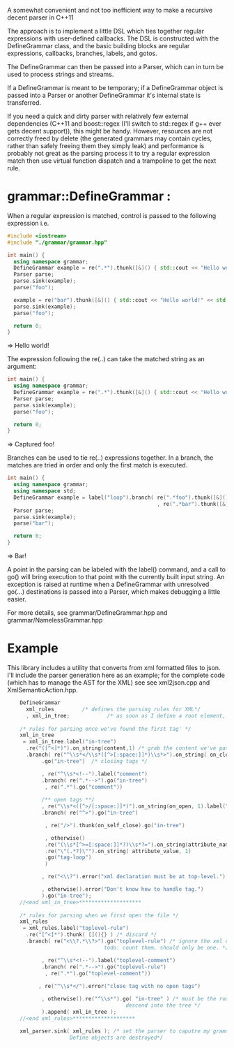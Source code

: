 A somewhat convenient and not too inefficient way to make a recursive decent parser in C++11

The approach is to implement a little DSL which ties together regular expressions with user-defined callbacks.
The DSL is constructed with the DefineGrammar class, and the basic building blocks are regular expressions, callbacks, branches, labels, and gotos.

The DefineGrammar can then be passed into a Parser, which can in turn be used to process strings and streams.

If a DefineGrammar is meant to be temporary; if a DefineGrammar object is passed into a Parser or another DefineGrammar it's internal state is transferred.

If you need a quick and dirty parser with relatively few external dependencies (C++11 and boost::regex (I'll switch to std::regex if g++ ever gets decent support)), this might be handy.
However, resources are not correctly freed by delete (the generated grammars may contain cycles, rather than safely freeing them they simply leak) and performance is probably not great as the parsing process it to try a regular expression match then use virtual function dispatch and a trampoline to get the next rule.

# grammar::DefineGrammar :

When a regular expression is matched, control is passed to the following expression i.e.

```C++
#include <iostream>
#include "./grammar/grammar.hpp"

int main() {
  using namespace grammar;
  DefineGrammar example = re(".*").thunk([&]() { std::cout << "Hello world!" << std::endl; });
  Parser parse;
  parse.sink(example);
  parse("foo");

  example = re("bar").thunk([&]() { std::cout << "Hello world!" << std::endl; });
  parse.sink(example);
  parse("foo");

  return 0;
}
```
=> Hello world!

The expression following the re(..) can take the matched string as an argument:
```C++
int main() {
  using namespace grammar;
  DefineGrammar example = re(".*").thunk([&]() { std::cout << "Hello world!" << std::endl; });
  Parser parse;
  parse.sink(example);
  parse("foo");

  return 0;
}
```
=> Captured foo!

Branches can be used to tie re(..) expressions together.
In a branch, the matches are tried in order and only the first match is executed.

```C++
int main() {
  using namespace grammar;
  using namespace std;
  DefineGrammar example = label("loop").branch( re(".*foo").thunk([&]() { cout << "Foo!" << endl; })
                                                , re(".*bar").thunk([&]() { cout << "Bar!" << endl; }) );
  Parser parse;
  parse.sink(example);
  parse("bar");

  return 0;
}
```
=> Bar!

A point in the parsing can be labeled with the label(<label-string>) command, and a call to go(<label-string>) will bring execution to that point with the currently built input string.
An exception is raised at runtime when a DefineGrammar with unresolved go(...) destinations is passed into a Parser, which makes debugging a little easier.

For more details, see grammar/DefineGrammar.hpp and grammar/NamelessGrammar.hpp

# Example
This library includes a utility that converts from xml formatted files to json.
I'll include the parser generation here as an example; for the complete code (which has to manage the AST for the XML) see see xml2json.cpp and XmlSemanticAction.hpp.

```C++
    DefineGrammar
      xml_rules			/* defines the parsing rules for XML*/
      , xml_in_tree;            /* as soon as I define a root element, I'm in tree and can't have a Declare */
  
    /* rules for parsing once we've found the first tag' */
    xml_in_tree 
     = xml_in_tree.label("in-tree")
      .re("([^<]*)").on_string(content,1) /* grab the content we've passed since the opening tag */
      .branch( re("^\\s*</\\s*([^>[:space:]]*)\\s*>").on_string( on_close, 1)
	       .go("in-tree")  /* closing tags */

	       , re("^\\s*<!--").label("comment")
	       .branch( re(".*-->").go("in-tree")
			, re(".*").go("comment"))
	       
	       /** open tags **/
	       , re("\\s*<([^>/[:space:]]*)").on_string(on_open, 1).label("tag-loop").re("^\\s*").ignore()
	       .branch( re("^>").go("in-tree")

			, re("/>").thunk(on_self_close).go("in-tree")

			, otherwise()
			.re("(\\s*[^>=[:space:]]*?)\\s*?=").on_string(attribute_name,1)
			.re("\"(.*?)\"").on_string( attribute_value, 1)
			.go("tag-loop")
			)

	       , re("<\\?").error("xml declaration must be at top-level.")

	       , otherwise().error("Don't know how to handle tag.")
	       ).go("in-tree");
    //<end xml_in_tree>********************
 
    /* rules for parsing when we first open the file */
    xml_rules
     = xml_rules.label("toplevel-rule")
      .re("[^<]*").thunk( [](){} ) /* discard */
      .branch( re("<\\?.*\\?>").go("toplevel-rule") /* ignore the xml declaration (assumes single line)
						       todo: count them, should only be one. */

	       , re("^\\s*<!--").label("toplevel-comment")
	       .branch( re(".*-->").go("toplevel-rule")
			, re(".*").go("toplevel-comment"))
	       
	      , re("^\\s*</").error("close tag with no open tags")

	       , otherwise().re("^\\s*").go( "in-tree" ) /* must be the root tag,
									  descend into the tree */
	       ).append( xml_in_tree );
    //<end xml_rules>********************

    xml_parser.sink( xml_rules ); /* set the parser to caputre my grammar before the
					Define objects are destroyed*/
``` 